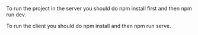 To run the project in the server you should do npm install first and then npm run dev.

To run the client you should do npm install and then npm run serve.
